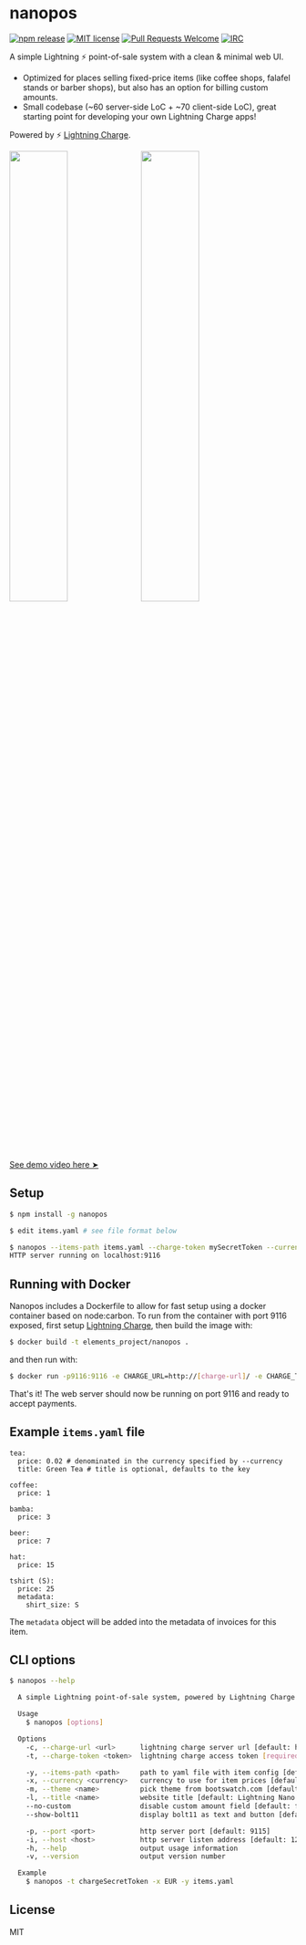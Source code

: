 # nanopos

[![npm release](https://img.shields.io/npm/v/nanopos.svg)](https://www.npmjs.com/package/nanopos)
[![MIT license](https://img.shields.io/github/license/ElementsProject/paypercall.svg)](https://github.com/ElementsProject/paypercall/blob/master/LICENSE)
[![Pull Requests Welcome](https://img.shields.io/badge/PRs-welcome-brightgreen.svg)](http://makeapullrequest.com)
[![IRC](https://img.shields.io/badge/chat-on%20freenode-brightgreen.svg)](https://webchat.freenode.net/?channels=lightning-charge)

A simple Lightning :zap: point-of-sale system with a clean & minimal web UI.

   * Optimized for places selling fixed-price items (like coffee shops, falafel stands or barber shops), but also has an option for billing custom amounts.
   * Small codebase (~60 server-side LoC + ~70 client-side LoC), great starting point for developing your own Lightning Charge apps!

Powered by :zap: [Lightning Charge](https://github.com/ElementsProject/lightning-charge).

<img src="https://i.imgur.com/puslYKb.png" width="45%"></img>
<img src="https://i.imgur.com/kScuEjG.png" width="45%"></img>

[See demo video here ➤](https://www.youtube.com/watch?v=ckYGyhbovrg)

## Setup

```bash
$ npm install -g nanopos

$ edit items.yaml # see file format below

$ nanopos --items-path items.yaml --charge-token mySecretToken --currency USD
HTTP server running on localhost:9116
```

## Running with Docker

Nanopos includes a Dockerfile to allow for fast setup using a docker container based on node:carbon. To run from the container with port 9116 exposed, first setup [Lightning Charge](https://github.com/ElementsProject/lightning-charge), then build the image with:

```bash
$ docker build -t elements_project/nanopos .
```

and then run with:

```bash
$ docker run -p9116:9116 -e CHARGE_URL=http://[charge-url]/ -e CHARGE_TOKEN=[access-token] elements_project/nanopos
```

That's it! The web server should now be running on port 9116 and ready to accept payments.

## Example `items.yaml` file

```
tea:
  price: 0.02 # denominated in the currency specified by --currency
  title: Green Tea # title is optional, defaults to the key

coffee:
  price: 1

bamba:
  price: 3

beer:
  price: 7

hat:
  price: 15

tshirt (S):
  price: 25
  metadata:
    shirt_size: S
```

The `metadata` object will be added into the metadata of invoices for this item.

## CLI options

```bash
$ nanopos --help

  A simple Lightning point-of-sale system, powered by Lightning Charge.

  Usage
    $ nanopos [options]

  Options
    -c, --charge-url <url>      lightning charge server url [default: http://localhost:9112]
    -t, --charge-token <token>  lightning charge access token [required]

    -y, --items-path <path>     path to yaml file with item config [default: ./items.yaml, file is required]
    -x, --currency <currency>   currency to use for item prices [default: BTC]
    -m, --theme <name>          pick theme from bootswatch.com [default: yeti]
    -l, --title <name>          website title [default: Lightning Nano POS]
    --no-custom                 disable custom amount field [default: false]
    --show-bolt11               display bolt11 as text and button [default: false]

    -p, --port <port>           http server port [default: 9115]
    -i, --host <host>           http server listen address [default: 127.0.0.1]
    -h, --help                  output usage information
    -v, --version               output version number

  Example
    $ nanopos -t chargeSecretToken -x EUR -y items.yaml
```

## License

MIT

